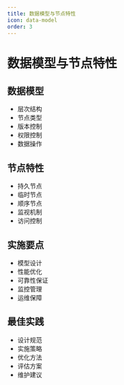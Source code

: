 ```yaml
---
title: 数据模型与节点特性
icon: data-model
order: 3
---
```


# 数据模型与节点特性

## 数据模型
- 层次结构
- 节点类型
- 版本控制
- 权限控制
- 数据操作

## 节点特性
- 持久节点
- 临时节点
- 顺序节点
- 监视机制
- 访问控制

## 实施要点
- 模型设计
- 性能优化
- 可靠性保证
- 监控管理
- 运维保障

## 最佳实践
- 设计规范
- 实施策略
- 优化方法
- 评估方案
- 维护建议
